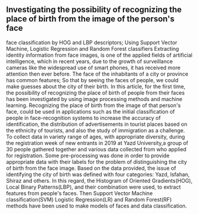 ## Investigating the possibility of recognizing the place of birth from the image of the person's face
face classification by HOG and LBP descriptors; Using Support Vector Machine, Logistic Regression and Random Forest classifiers
Extracting identity information from face images, is one of the applied fields of artificial intelligence, which in recent years, due to the growth of surveillance cameras like the widespread use of smart phones, it has received more attention then ever before. The face of the inhabitants of a city or province has common features; So that by seeing the faces of people, we could make guesses about the city of their birth.
	In this article, for the first time, the possibility of recognizing the place of birth of people from their faces has been investigated by using image processing methods and machine learning. Recognizing the place of birth from the image of that person's face, could be used in applications such as the initial classification of people in face-recognition systems to increase the accuracy of  identification, the distribution of advertisements in tourist places based on the ethnicity of tourists, and also the study of immigration as a challenge. To collect data in variety range of ages, with appropriate diversity, during the registration week of new entrants in 2019 at Yazd University,a group of 30 people gathered together  and various data collected from who applied for registration. Some pre-processing was done in order to provide appropriate data with their labels for the problem of distinguishing the city of birth from the face image. Based on the data provided, the issue of identifying the city of birth was defined with four categories: Yazd, Isfahan, Shiraz and others. In this regard, the Histogram of Oriented Gradients(HOG), Local Binary Patterns(LBP), and their combination were used, to extract features from people's faces. Then Support Vector Machine classification(SVM) Logistic Regression(LR) and Random Forest(RF) methods have been used to make models of faces and data classification.
